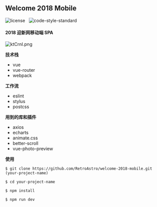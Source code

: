 ## Welcome 2018 Mobile

![license](https://img.shields.io/github/license/mashape/apistatus.svg?maxAge=2592000) &nbsp; ![code-style-standard](https://img.shields.io/badge/code%20style-standard-brightgreen.svg)

#### 2018 迎新网移动端 SPA

![ktCrnI.png](https://s2.ax1x.com/2019/02/06/ktCrnI.png)

**技术栈**

* vue
* vue-router
* webpack

**工作流**

* eslint
* stylus
* postcss

**用到的库和插件**

* axios
* echarts
* animate.css
* better-scroll
* vue-photo-preview

**使用**

```
$ git clone https://github.com/RetroAstro/welcome-2018-mobile.git (your-project-name)

$ cd your-project-name

$ npm install 

$ npm run dev
```

